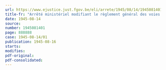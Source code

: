 ```yaml
---
url: https://www.ejustice.just.fgov.be/eli/arrete/1945/08/14/1945081401/justel
title-fr: "Arrêté ministériel modifiant le règlement général des voies navigables, en ce qui concerne les heures de manoeuvre des ouvrages d'art le dimanche et les jours fériés légaux"
date: 1945-08-14
source:
number: 1945081401
page: 888888
case: 1945-08-14/01
publication: 1945-08-16
starts:
modifies:
pdf-original:
pdf-consolidated:
---
```


